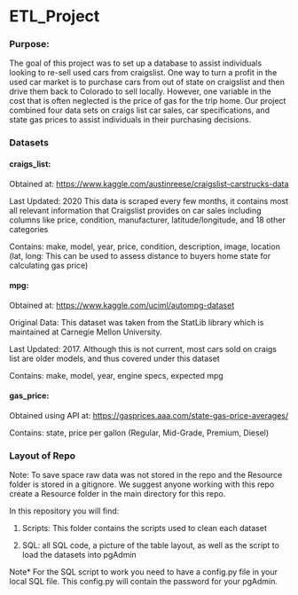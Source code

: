# ETL_Project

### Purpose:
The goal of this project was to set up a database to assist individuals looking to re-sell used cars from craigslist. One way to turn a profit in the used car market is to purchase cars from out of state on craigslist and then drive them back to Colorado to sell locally. However, one variable in the cost that is often neglected is the price of gas for the trip home. Our project combined four data sets on craigs list car sales, car specifications, and state gas prices to assist individuals in their purchasing decisions. 

### Datasets

#### craigs_list:
Obtained at: https://www.kaggle.com/austinreese/craigslist-carstrucks-data

Last Updated: 2020 This data is scraped every few months, it contains most all relevant information that Craigslist provides on car sales including columns like price, condition, manufacturer, latitude/longitude, and 18 other categories

Contains: make, model, year, price, condition, description, image, location (lat, long: This can be used to assess distance to buyers home state for calculating gas price)

#### mpg:
Obtained at: https://www.kaggle.com/uciml/autompg-dataset

Original Data: This dataset was taken from the StatLib library which is
maintained at Carnegie Mellon University.

Last Updated: 2017. Although this is not current, most cars sold on craigs list are older models, and thus covered under this dataset

Contains: make, model, year, engine specs, expected mpg

#### gas_price:
Obtained using API at: https://gasprices.aaa.com/state-gas-price-averages/

Contains: state, price per gallon (Regular, Mid-Grade, Premium, Diesel)


### Layout of Repo

Note: To save space raw data was not stored in the repo and the Resource folder is stored in a gitignore. We suggest anyone working with this repo create a Resource folder in the main directory for this repo. 

In this repository you will find:

1) Scripts: This folder contains the scripts used to clean each dataset

2) SQL: all SQL code, a picture of the table layout, as well as the script to load the datasets into pgAdmin

Note* For the SQL script to work you need to have a config.py file in your local SQL file. This config.py will contain the password for your pgAdmin. 

